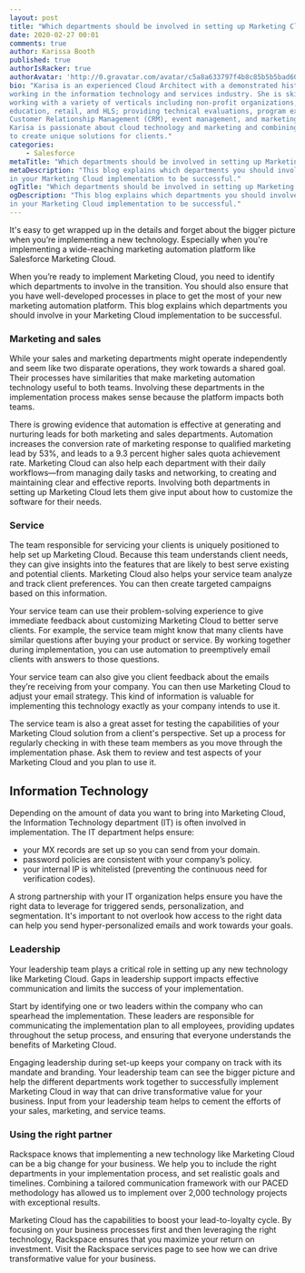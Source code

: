 ```yaml
---
layout: post
title: "Which departments should be involved in setting up Marketing Cloud and why"
date: 2020-02-27 00:01
comments: true
author: Karissa Booth
published: true
authorIsRacker: true
authorAvatar: 'http://0.gravatar.com/avatar/c5a8a633797f4b8c85b5b5bad605cd18'
bio: "Karisa is an experienced Cloud Architect with a demonstrated history of
working in the information technology and services industry. She is skilled in
working with a variety of verticals including non-profit organizations, higher
education, retail, and HLS; providing technical evaluations, program execution,
Customer Relationship Management (CRM), event management, and marketing/tech.
Karisa is passionate about cloud technology and marketing and combining these
to create unique solutions for clients."
categories:
    - Salesforce
metaTitle: "Which departments should be involved in setting up Marketing Cloud and why"
metaDescription: "This blog explains which departments you should involve
in your Marketing Cloud implementation to be successful."
ogTitle: "Which departments should be involved in setting up Marketing Cloud and why"
ogDescription: "This blog explains which departments you should involve
in your Marketing Cloud implementation to be successful."
---
```





<!--more-->
It's easy to get wrapped up in the details and forget about the bigger picture when you’re implementing a new technology.
Especially when you're implementing a wide-reaching marketing automation platform like Salesforce
Marketing Cloud.

When you’re ready to implement Marketing Cloud, you need to identify which departments to involve in the
transition. You should also ensure that you have well-developed processes in place to get the most of
your new marketing automation platform. This blog explains which departments you should involve
in your Marketing Cloud implementation to be successful.

### Marketing and sales

While your sales and marketing departments might operate independently and seem like two disparate operations,
they work towards a shared goal. Their processes have similarities that make marketing automation technology
useful to both teams. Involving these departments in the implementation process makes sense
because the platform impacts both teams.

There is growing evidence that automation is effective at generating and nurturing leads for both marketing and
sales departments. Automation increases the conversion rate of marketing response to qualified
marketing lead by 53%, and leads to a 9.3 percent higher sales quota achievement rate.
Marketing Cloud can also help each department with their daily workflows&mdash;from managing daily tasks and networking,
to creating and maintaining clear and effective reports. Involving both departments in setting up Marketing Cloud lets them
give input about how to customize the software for their needs.

### Service

The team responsible for servicing your clients is uniquely positioned to help set up Marketing Cloud. Because this team
understands client needs, they can give insights into the features that are likely to best serve
existing and potential clients. Marketing Cloud also helps your service team analyze and track client preferences. You can then
create targeted campaigns based on this information.

Your service team can use their problem-solving experience to give immediate feedback about customizing
Marketing Cloud to better serve clients. For example, the service team might know that many clients have similar questions
after buying your product or service. By working together during implementation,
you can use automation to preemptively email clients with answers to those questions.

Your service team can also give you client feedback about the emails they’re receiving from your company. You can then use Marketing Cloud to
adjust your email strategy. This kind of information is valuable for implementing this technology exactly as your
company intends to use it.

The service team is also a great asset for testing the capabilities of your Marketing Cloud solution from a client's perspective. Set up a
process for regularly checking in with these team members as you move through the implementation phase. Ask them to review and test aspects
of your Marketing Cloud and you plan to use it.

## Information Technology
Depending on the amount of data you want to bring into Marketing Cloud, the Information Technology department (IT) is often involved in implementation.
The IT department helps ensure:

- your MX records are set up so you can send from your domain.
- password policies are consistent with your company’s policy.
- your internal IP is whitelisted (preventing the continuous need for verification codes).

A strong partnership with your IT organization helps ensure you have the right data to leverage for triggered sends, personalization, and segmentation.
It's important to not overlook how access to the right data can help you send hyper-personalized emails and work towards your goals.

### Leadership
Your leadership team plays a critical role in setting up any new technology like Marketing Cloud.
Gaps in leadership support impacts effective communication and limits the success of your implementation.

Start by identifying one or two leaders within the company who can spearhead the implementation. These leaders are responsible for
communicating the implementation plan to all employees, providing updates throughout the setup process, and ensuring that everyone understands
the benefits of Marketing Cloud.

Engaging leadership during set-up keeps your company on track with its mandate and branding. Your leadership team can
see the bigger picture and help the different departments work together to successfully implement Marketing Cloud in way that can
drive transformative value for your business. Input from your leadership team helps to cement the efforts of your sales, marketing, and service teams.

### Using the right partner
Rackspace knows that implementing a new technology like Marketing Cloud can be a big change for your business. We help you to
include the right departments in your implementation process, and set realistic goals and timelines. Combining a tailored communication framework with our PACED
methodology has allowed us to implement over 2,000 technology projects with exceptional results.

Marketing Cloud has the capabilities to boost your lead-to-loyalty cycle. By focusing on your business processes first and then leveraging the right technology,
Rackspace ensures that you maximize your return on investment. Visit the Rackspace services page to see how we can drive transformative value for your business.


